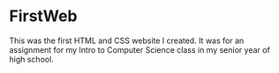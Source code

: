 # FirstWeb
This was the first HTML and CSS website I created. It was for an assignment for my Intro to Computer Science class in my senior year of high school.
